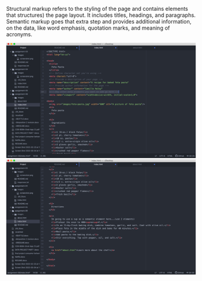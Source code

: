 Structural markup refers to the styling of the page and contains elements that structures) the page layout. It includes titles, headings, and paragraphs.
Semantic markup goes that extra step and provides additional information, on the data, like word emphasis, quotation marks, and meaning of acronyms.

![Screenshot](./images/screenshot1.png)
![Screenshot](./images/screenshot2.png)
